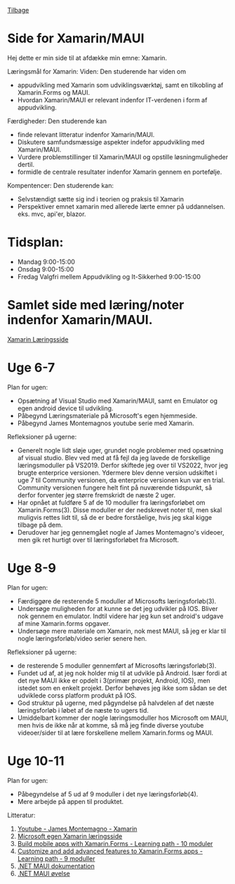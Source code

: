 [Tilbage](https://rasmustangaa.github.io/4.semester-projekt/)  
# Side for Xamarin/MAUI




Hej dette er min side til at afdække min emne: Xamarin.

Læringsmål for Xamarin:
Viden:
Den studerende har viden om
- appudvikling med Xamarin som udviklingsværktøj, samt en tilkobling af Xamarin.Forms og MAUI.
- Hvordan Xamarin/MAUI er relevant indenfor IT-verdenen i form af appudvikling.

Færdigheder:
Den studerende kan
- finde relevant litteratur indenfor Xamarin/MAUI.
- Diskutere samfundsmæssige aspekter indefor appudvikling med Xamarin/MAUI.
- Vurdere problemstillinger til Xamarin/MAUI og opstille løsningmuligheder dertil.
- formidle de centrale resultater indenfor Xamarin gennem en portefølje.

Kompentencer:
Den studerende kan:
- Selvstændigt sætte sig ind i teorien og praksis til Xamarin
- Perspektiver emnet xamarin med allerede lærte emner på uddannelsen. eks. mvc, api'er, blazor.

# Tidsplan:  
- Mandag 9:00-15:00
- Onsdag 9:00-15:00
- Fredag Valgfri mellem Appudvikling og It-Sikkerhed 9:00-15:00


# Samlet side med læring/noter indenfor Xamarin/MAUI.
[Xamarin Læringsside](https://rasmustangaa.github.io/4.semester-projekt/Pictures/XamarinLæringsside/)




# Uge 6-7
Plan for ugen:
- Opsætning af Visual Studio med Xamarin/MAUI, samt en Emulator og egen android device til udvikling.
- Påbegynd Læringsmateriale på Microsoft's egen hjemmeside.
- Påbegynd James Montemagnos youtube serie med Xamarin.

Refleksioner på ugerne:
- Generelt nogle lidt sløje uger, grundet nogle problemer med opsætning af visual studio. Blev ved med at få fejl da jeg lavede de forskellige læringsmoduller på VS2019. Derfor skiftede jeg over til VS2022, hvor jeg brugte enterprice versionen. Ydermere blev denne version udskiftet i uge 7 til Community versionen, da enterprice versionen kun var en trial. Community versionen fungere helt fint på nuværende tidspunkt, så derfor forventer jeg større fremskridt de næste 2 uger.
- Har opnået at fuldføre 5 af de 10 moduller fra læringsforløbet om Xamarin.Forms(3). Disse moduller er der nedskrevet noter til, men skal muligvis rettes lidt til, så de er bedre forståelige, hvis jeg skal kigge tilbage på dem.
- Derudover har jeg gennemgået nogle af James Montemagno's videoer, men gik ret hurtigt over til læringsforløbet fra Microsoft.

# Uge 8-9
Plan for ugen:
- Færdiggøre de resterende 5 moduller af Microsofts læringsforløb(3).
- Undersøge muligheden for at kunne se det jeg udvikler på IOS. Bliver nok gennem en emulator. Indtil videre har jeg kun set android's udgave af mine Xamarin.forms opgaver.
- Undersøge mere materiale om Xamarin, nok mest MAUI, så jeg er klar til nogle læringsforløb/video serier senere hen.

Refleksioner på ugerne:
- de resterende 5 moduller gennemført af Microsofts læringsforløb(3).
- Fundet ud af, at jeg nok holder mig til at udvikle på Android. Især fordi at det nye MAUI ikke er opdelt i 3(primær projekt, Android, IOS), men istedet som en enkelt projekt. Derfor behøves jeg ikke som sådan se det udviklede corss platform produkt på IOS.
- God struktur på ugerne, med pågyndelse på halvdelen af det næste læringsforløb i løbet af de næste to ugers tid.
- Umiddelbart kommer der nogle læringsmoduller hos Microsoft om MAUI, men hvis de ikke når at komme, så må jeg finde diverse youtube videoer/sider til at lære forskellene mellem Xamarin.forms og MAUI.


# Uge 10-11
Plan for ugen:
- Påbegyndelse af 5 ud af 9 moduller i det nye læringsforløb(4).
- Mere arbejde på appen til produktet.



Litteratur:

1. [Youtube - James Montemagno - Xamarin](https://www.youtube.com/playlist?list=PLwOF5UVsZWUiHY1CkRVjYJ6dm0iCvAlfw)
2. [Microsoft egen Xamarin læringsside](https://dotnet.microsoft.com/en-us/learn/xamarin)
3. [Build mobile apps with Xamarin.Forms - Learning path - 10 moduler](https://docs.microsoft.com/da-dk/learn/paths/build-mobile-apps-with-xamarin-forms/)
4. [Customize and add advanced features to Xamarin.Forms apps - Learning path - 9 moduller](https://docs.microsoft.com/da-dk/learn/paths/customize-your-xamarin-forms-apps/)
5. [.NET MAUI dokumentation](https://docs.microsoft.com/en-us/dotnet/maui/)
6. [.NET MAUI øvelse](https://subscribe.packtpub.com/getting-started-with-microsoft-net-maui/)
